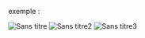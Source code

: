 exemple :

![Sans titre](https://github.com/fk-crafter/html-css-js-header-navigation/assets/127132293/38342285-e16e-4e8a-82c0-4627025e8634)
![Sans titre2](https://github.com/fk-crafter/html-css-js-header-navigation/assets/127132293/99b9cdd3-d2e7-4736-befb-0d4e8201a242)
![Sans titre3](https://github.com/fk-crafter/html-css-js-header-navigation/assets/127132293/ffcba995-df3a-42ca-b339-d371b8111d9d)
